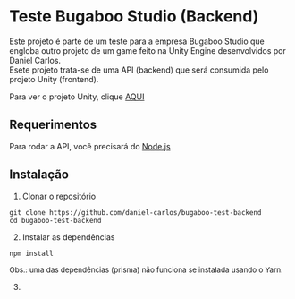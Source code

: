 # Teste Bugaboo Studio (Backend)

Este projeto é parte de um teste para a empresa Bugaboo Studio que engloba outro projeto de um game feito na Unity Engine desenvolvidos por Daniel Carlos.
<br>
Esete projeto trata-se de uma API (backend) que será consumida pelo projeto Unity (frontend).

Para ver o projeto Unity, clique <a href="https://github.com/daniel-carlos/bugaboo-test-unity" target="_blank">AQUI</a>


## Requerimentos
Para rodar a API, você precisará do [Node.js](https://nodejs.org/en)

## Instalação
1) Clonar o repositório
```console
git clone https://github.com/daniel-carlos/bugaboo-test-backend
cd bugaboo-test-backend
```
2) Instalar as dependências
```console
npm install
```
<font size='2'>Obs.: uma das dependências (prisma) não funciona se instalada usando o Yarn.</font>

3) 